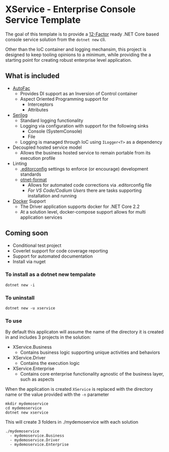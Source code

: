 # XService - Enterprise Console Service Template

The goal of this template is to provide a [12-Factor](https://12factor.net/) ready .NET Core based console service solution from the `dotnet new` cli.

Other than the IoC container and logging mechansim, this project is designed to keep tooling opinions to a minimum, while providing the a starting point for creating robust enterprise level application.

## What is included
* [AutoFac](https://autofac.org/)
    * Provides DI support as an Inversion of Control container
    * Aspect Oriented Programming support for
        * Interceptors
        * Attributes
* [Serilog](https://serilog.net/)
    * Standard logging functionality
    * Logging via configuration with support for the following sinks
        * Console (SystemConsole)
        * File
    * Logging is managed through IoC using `ILogger<T>` as a dependency
* Decoupled hosted service model
    * Allows the business hosted service to remain portable from its execution profile
* Linting
    * [.editorconfig](https://editorconfig.org/) settings to enforce (or encourage) development standards
    * [otnet-format](https://github.com/dotnet/format)
        * Allows for automated code corrections via .editorconfig file
        * _For VS Code/Codium Users_ there are tasks supporting installation and running
* [Docker](https://www.docker.com/) Support
    * The Driver application supports docker for .NET Core 2.2
    * At a solution level, docker-compose support allows for multi application services

## Coming soon
* Conditional test project
* Coverlet support for code coverage reporting
* Support for automated documentation
* Install via nuget

### To install as a dotnet new tempalate
```
dotnet new -i
```

### To uninstall
```
dotnet new -u xservice
```

### To use
By default this applicaton will assume the name of the directory it is created in and includes 3 projects in the solution:

* XService.Business
    * Contains business logic supporting unique activities and behaviors
* XService.Driver
    * Contains the execution logic
* XService.Enterprise
    * Contains core enterprise functionality agnostic of the business layer, such as aspects

When the application is created `XService` is replaced with the directory name or the value provided with the `-n` parameter

```
mkdir mydemoservice
cd mydemoservice
dotnet new xservice
```

This will create 3 folders in ./mydemoservice with each solution
```
./mydemoservice
  - mydemoservice.Business
  - mydemoservice.Driver
  - mydemoservice.Enterprise
```